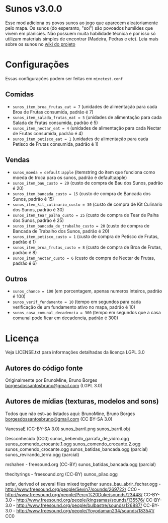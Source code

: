 Sunos v3.0.0
============

Esse mod adiciona os povos sunos ao jogo que aparecem aleatoriamente pelo mapa.
Os sunos (do esperanto, "sol") são povoados humildes que vivem 
em planicies. Não possuem muita habilidade técnica e por isso 
só utilizam materiais simples de encontrar 
(Madeira, Pedras e etc). Leia mais sobre os sunos no [wiki do projeto](https://github.com/BrunoMine/sociedades/wiki/Sunos)

# Configurações

Essas configurações podem ser feitas em `minetest.conf`

## Comidas
- `sunos_item_broa_frutas_eat = 7` (unidades de alimentação para cada Broa de Frutas consumida, padrão é 7)
- `sunos_item_salada_frutas_eat = 5` (unidades de alimentação para cada Salada de Frutas consumida, padrão é 5)
- `sunos_item_nectar_eat = 4` (unidades de alimentação para cada Nectar de Frutas consumida, padrão é 4)
- `sunos_item_petisco_eat = 1` (unidades de alimentação para cada Petisco de Frutas consumida, padrão é 1)

## Vendas
- `sunos_moeda = default:apple` (itemstring do item que funciona como moeda de troca para os sunos, padrão é default:apple)
- `sunos_item_bau_custo = 20` (custo de compra de Bau dos Sunos, padrão é 20)
- `sunos_item_bancada_custo = 15` (custo de compra de Bancada dos Sunos, padrão é 15)
- `sunos_item_kit_culinario_custo = 30` (custo de compra de Kit Culinario dos Sunos, padrão é 30)
- `sunos_item_tear_palha_custo = 25` (custo de compra de Tear de Palha dos Sunos, padrão é 25)
- `sunos_item_bancada_de_trabalho_custo = 20` (custo de compra de Bancada de Trabalho dos Sunos, padrão é 20)
- `sunos_item_petisco_custo = 1` (custo de compra de Petisco de Frutas, padrão é 1)
- `sunos_item_broa_frutas_custo = 8` (custo de compra de Broa de Frutas, padrão é 8)
- `sunos_item_nectar_custo = 6` (custo de compra de Nectar de Frutas, padrão é 6)

## Outros
- `sunos_chance = 100` (em porcentagem, apenas numeros inteiros, padrão é 100)
- `sunos_verif_fundamento = 10` (tempo em segundos para cada verificação de um fundamento ativo no mapa, padrão é 10)
- `sunos_casa_comunal_decadencia = 300` (tempo em segundos que a casa comunal pode ficar em decadencia, padrão é 300)


# Licença
Veja LICENSE.txt para informações detalhadas da licença LGPL 3.0

Autores do código fonte
-----------------------
Originalmente por BrunoMine, Bruno Borges <borgesdossantosbruno@gmail.com> (LGPL 3.0)

Autores de mídias (texturas, modelos and sons)
----------------------------------------------
Todos que não est~ao listados aqui:
BrunoMine, Bruno Borges <borgesdossantosbruno@gmail.com> (CC BY-SA 3.0)

VanessaE (CC-BY-SA 3.0)
	sunos_barril.png
	sunos_barril.obj

Desconhecido (CC0)
	sunos_bebendo_garrafa_de_vidro.ogg
	sunos_comendo_crocante.1.ogg
	sunos_comendo_crocante.2.ogg
	sunos_comendo_crocante.ogg
	sunos_batidas_bancada.ogg (parcial)
	sunos_revirando_terra.ogg (parcial)

mshahen - freesound.org (CC-BY)
	sunos_batidas_bancada.ogg (parcial)

thecityrings - freesound.org (CC-BY)
	sunos_pilao.ogg
	
sofar, derived of several files mixed together
	sunos_bau_abrir_fechar.ogg
		- http://www.freesound.org/people/Sevin7/sounds/269722/ CC0
		- http://www.freesound.org/people/Percy%20Duke/sounds/23448/ CC-BY-3.0
		- http://www.freesound.org/people/kingsamas/sounds/135576/ CC-BY-3.0
		- http://www.freesound.org/people/bulbastre/sounds/126887/ CC-BY-3.0
		- http://www.freesound.org/people/Yoyodaman234/sounds/183541/ CC0
